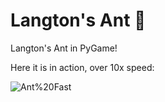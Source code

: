 # Langton's Ant :ant:
Langton's Ant in PyGame!

Here it is in action, over 10x speed:

![Ant%20Fast](https://github.com/CZboop/Langton-s-Ant/blob/main/Ant%20Fast.gif)

